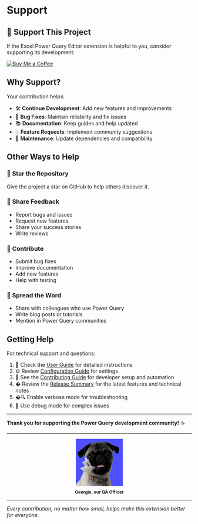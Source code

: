 # Support

## 💖 Support This Project

If the Excel Power Query Editor extension is helpful to you, consider supporting its development:

[![Buy Me a Coffee](https://img.shields.io/badge/-Buy%20Me%20a%20Coffee-ffdd00?style=for-the-badge&logo=buy-me-a-coffee&logoColor=black)](https://www.buymeacoffee.com/ewc3labs)

## Why Support?

Your contribution helps:

- 🛠️ **Continue Development**: Add new features and improvements
- 🐛 **Bug Fixes**: Maintain reliability and fix issues
- 📚 **Documentation**: Keep guides and help updated
- 💡 **Feature Requests**: Implement community suggestions
- 🔧 **Maintenance**: Update dependencies and compatibility

## Other Ways to Help

### 🌟 **Star the Repository**
Give the project a star on GitHub to help others discover it.

### 📝 **Share Feedback**
- Report bugs and issues
- Request new features
- Share your success stories
- Write reviews

### 🤝 **Contribute**
- Submit bug fixes
- Improve documentation
- Add new features
- Help with testing

### 📢 **Spread the Word**
- Share with colleagues who use Power Query
- Write blog posts or tutorials
- Mention in Power Query communities

## Getting Help

For technical support and questions:

1. 📖 Check the [User Guide](docs/USER_GUIDE.md) for detailed instructions
2. ⚙️ Review [Configuration Guide](docs/CONFIGURATION.md) for settings
3. 🤝 See the [Contributing Guide](docs/CONTRIBUTING.md) for developer setup and automation
4. � Review the [Release Summary](docs/RELEASE_SUMMARY_v0.5.0.md) for the latest features and technical notes
5. �🔍 Enable verbose mode for troubleshooting
6. 🐛 Use debug mode for complex issues

---

**Thank you for supporting the Power Query development community!** ☕

---
<p align="center">
  <img src="assets/EWC3LabsLogo-blue-128x128.png" width="128" height="128" alt="Georgie the QA Officer"><br>
  <sub><b>Georgie, our QA Officer</b></sub>
</p>

---

*Every contribution, no matter how small, helps make this extension better for everyone.*
